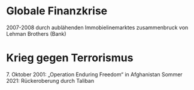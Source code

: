 # Globale Finanzkrise

2007-2008
durch aublähenden Immobielinemarktes
zusammenbruck von Lehman Brothers (Bank)

# Krieg gegen Terrorismus
7\. Oktober 2001: „Operation Enduring Freedom“ in Afghanistan
Sommer 2021: Rückeroberung durch Taliban


